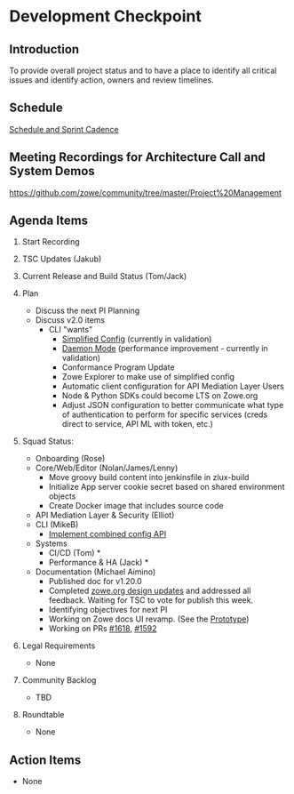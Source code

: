 # Development Checkpoint

Introduction
------------
To provide overall project status and to have a place to identify all critical issues and identify action, owners and review timelines.

Schedule
--------
[Schedule and Sprint Cadence](https://github.com/zowe/community/blob/master/Project%20Management/Schedule/Zowe%20PI%20%26%20Sprint%20Cadence.md)

Meeting Recordings for Architecture Call and System Demos
-----------------
https://github.com/zowe/community/tree/master/Project%20Management

Agenda Items
------------
1. Start Recording
2. TSC Updates (Jakub)
3. Current Release and Build Status (Tom/Jack)
4. Plan
     - Discuss the next PI Planning
     - Discuss v2.0 items
       - CLI "wants"
         - [Simplified Config](https://medium.com/zowe/zowe-cli-getting-started-made-easy-f53d769c678e) (currently in validation)
         - [Daemon Mode](https://medium.com/zowe/zowe-cli-daemon-mode-29c0dc29c22f) (performance improvement - currently in validation)
         - Conformance Program Update
         - Zowe Explorer to make use of simplified config
         - Automatic client configuration for API Mediation Layer Users
         - Node & Python SDKs could become LTS on Zowe.org
         - Adjust JSON configuration to better communicate what type of authentication to perform for specific services (creds direct to service, API ML with token, etc.)
5. Squad Status:
    - Onboarding (Rose)
    - Core/Web/Editor (Nolan/James/Lenny)
      - Move groovy build content into jenkinsfile in zlux-build
      - Initialize App server cookie secret based on shared environment objects
      - Create Docker image that includes source code
    - API Mediation Layer & Security (Elliot)  
    - CLI (MikeB)
      - [Implement combined config API](https://github.com/zowe/zowe-cli/issues/912)
    - Systems
      - CI/CD (Tom)
        *
      - Performance & HA (Jack)
        *
    - Documentation (Michael Aimino)
      - Published doc for v1.20.0
      - Completed [zowe.org design updates](https://deploy-preview-108--condescending-dubinsky-4645a9.netlify.app/download.html) and addressed all feedback. Waiting for TSC to vote for publish this week. 
      - Identifying objectives for next PI
      - Working on Zowe docs UI revamp. (See the [Prototype](https://covalentbond.github.io/zowe-docs/getting-started/doc7))
      - Working on PRs [#1618](https://github.com/zowe/docs-site/pull/1618), [#1592](https://github.com/zowe/docs-site/pull/1592)

6. Legal Requirements
    - None
7. Community Backlog
    - TBD
8. Roundtable
    - None

Action Items
------------
- None
